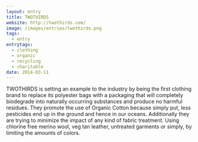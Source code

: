 ```yaml
---
layout: entry
title: TWOTHIRDS
website: http://twothirds.com/
image: /images/entries/twothirds.png
tags:
  - entry
entrytags:
  - clothing
  - organic
  - recycling
  - charitable
date: 2014-03-11
---
```


TWOTHIRDS is setting an example to the industry by being the first clothing brand to replace its polyester bags with a packaging that will completely biodegrade into naturally occurring substances and produce no harmful residues. They promote the use of Organic Cotton because simply put, less pesticides end up in the ground and hence in our oceans. Additionally they are trying to minimize the impact of any kind of fabric treatment. Using chlorine free merino wool, veg tan leather, untreated garments or simply, by limiting the amounts of colors.